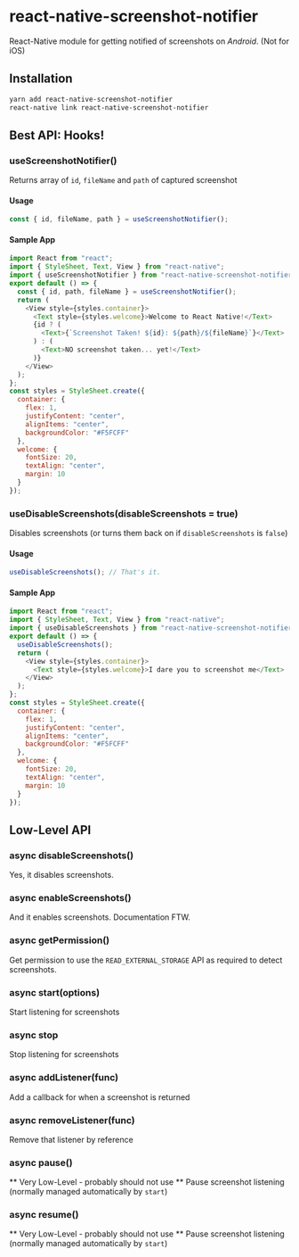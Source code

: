 # react-native-screenshot-notifier

React-Native module for getting notified of screenshots on _Android_. (Not for iOS)

## Installation

```bash
yarn add react-native-screenshot-notifier
react-native link react-native-screenshot-notifier
```

## Best API: Hooks!

### useScreenshotNotifier()

Returns array of `id`, `fileName` and `path` of captured screenshot

#### Usage

```js
const { id, fileName, path } = useScreenshotNotifier();
```

#### Sample App

```js
import React from "react";
import { StyleSheet, Text, View } from "react-native";
import { useScreenshotNotifier } from "react-native-screenshot-notifier";
export default () => {
  const { id, path, fileName } = useScreenshotNotifier();
  return (
    <View style={styles.container}>
      <Text style={styles.welcome}>Welcome to React Native!</Text>
      {id ? (
        <Text>{`Screenshot Taken! ${id}: ${path}/${fileName}`}</Text>
      ) : (
        <Text>NO screenshot taken... yet!</Text>
      )}
    </View>
  );
};
const styles = StyleSheet.create({
  container: {
    flex: 1,
    justifyContent: "center",
    alignItems: "center",
    backgroundColor: "#F5FCFF"
  },
  welcome: {
    fontSize: 20,
    textAlign: "center",
    margin: 10
  }
});
```

### useDisableScreenshots(disableScreenshots = true)

Disables screenshots (or turns them back on if `disableScreenshots` is `false`)

#### Usage

```js
useDisableScreenshots(); // That's it.
```

#### Sample App

```js
import React from "react";
import { StyleSheet, Text, View } from "react-native";
import { useDisableScreenshots } from "react-native-screenshot-notifier";
export default () => {
  useDisableScreenshots();
  return (
    <View style={styles.container}>
      <Text style={styles.welcome}>I dare you to screenshot me</Text>
    </View>
  );
};
const styles = StyleSheet.create({
  container: {
    flex: 1,
    justifyContent: "center",
    alignItems: "center",
    backgroundColor: "#F5FCFF"
  },
  welcome: {
    fontSize: 20,
    textAlign: "center",
    margin: 10
  }
});
```

## Low-Level API

### async disableScreenshots()

Yes, it disables screenshots.

### async enableScreenshots()

And it enables screenshots. Documentation FTW.

### async getPermission()

Get permission to use the `READ_EXTERNAL_STORAGE` API as required to detect screenshots.

### async start(options)

Start listening for screenshots

### async stop

Stop listening for screenshots

### async addListener(func)

Add a callback for when a screenshot is returned

### async removeListener(func)

Remove that listener by reference

### async pause()

** Very Low-Level - probably should not use **
Pause screenshot listening (normally managed automatically by `start`)

### async resume()

** Very Low-Level - probably should not use **
Pause screenshot listening (normally managed automatically by `start`)
